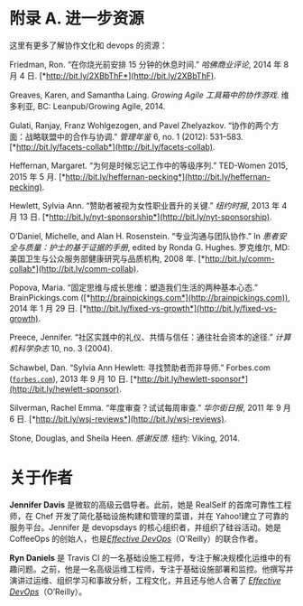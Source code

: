 # 附录 A. 进一步资源

这里有更多了解协作文化和 devops 的资源：

Friedman, Ron. “在你烧光前安排 15 分钟的休息时间.” *哈佛商业评论*, 2014 年 8 月 4 日. [*http://bit.ly/2XBbThF*](http://bit.ly/2XBbThF).

Greaves, Karen, and Samantha Laing. *Growing Agile 工具箱中的协作游戏*. 维多利亚, BC: Leanpub/Growing Agile, 2014.

Gulati, Ranjay, Franz Wohlgezogen, and Pavel Zhelyazkov. “协作的两个方面：战略联盟中的合作与协调.” *管理年鉴* 6, no. 1 (2012): 531–583\. [*http://bit.ly/facets-collab*](http://bit.ly/facets-collab).

Heffernan, Margaret. “为何是时候忘记工作中的等级序列.” TED-Women 2015, 2015 年 5 月. [*http://bit.ly/heffernan-pecking*](http://bit.ly/heffernan-pecking).

Hewlett, Sylvia Ann. “赞助者被视为女性职业晋升的关键.” *纽约时报*, 2013 年 4 月 13 日. [*http://bit.ly/nyt-sponsorship*](http://bit.ly/nyt-sponsorship).

O’Daniel, Michelle, and Alan H. Rosenstein. “专业沟通与团队协作.” In *患者安全与质量：护士的基于证据的手册*, edited by Ronda G. Hughes. 罗克维尔, MD: 美国卫生与公众服务部健康研究与品质机构, 2008 年. [*http://bit.ly/comm-collab*](http://bit.ly/comm-collab).

Popova, Maria. “固定思维与成长思维：塑造我们生活的两种基本心态.” BrainPickings.com ([*http://brainpickings.com*](http://brainpickings.com)), 2014 年 1 月 29 日. [*http://bit.ly/fixed-vs-growth*](http://bit.ly/fixed-vs-growth).

Preece, Jennifer. “社区实践中的礼仪、共情与信任：通往社会资本的途径.” *计算机科学杂志* 10, no. 3 (2004).

Schawbel, Dan. “Sylvia Ann Hewlett: 寻找赞助者而非导师.” Forbes.com ([`forbes.com`](http://forbes.com)), 2013 年 9 月 10 日. [*http://bit.ly/hewlett-sponsor*](http://bit.ly/hewlett-sponsor).

Silverman, Rachel Emma. “年度审查？试试每周审查.” *华尔街日报*, 2011 年 9 月 6 日. [*http://bit.ly/wsj-reviews*](http://bit.ly/wsj-reviews).

Stone, Douglas, and Sheila Heen. *感谢反馈*. 纽约: Viking, 2014.

# 关于作者

**Jennifer Davis** 是微软的高级云倡导者。此前，她是 RealSelf 的首席可靠性工程师，在 Chef 开发了简化基础设施构建和管理的菜谱，并在 Yahoo!建立了可靠的服务平台。Jennifer 是 devopsdays 的核心组织者，并组织了硅谷活动。她是 CoffeeOps 的创始人，也是[*Effective DevOps*](http://shop.oreilly.com/product/0636920039846.do)（O'Reilly）的联合作者。

**Ryn Daniels** 是 Travis CI 的一名基础设施工程师，专注于解决规模化运维中的有趣问题。之前，他是一名高级运维工程师，专注于基础设施部署和监控。他撰写并演讲过运维、组织学习和事故分析，工程文化，并且还与他人合著了 [*Effective DevOps*](http://shop.oreilly.com/product/0636920039846.do)（O’Reilly）。
